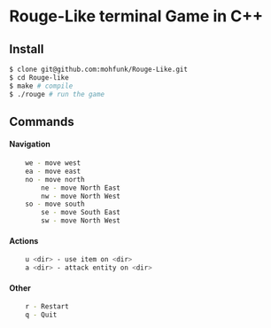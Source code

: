 # Rouge-Like terminal Game in C++

## Install

```bash
$ clone git@github.com:mohfunk/Rouge-Like.git
$ cd Rouge-like
$ make # compile
$ ./rouge # run the game
```

## Commands

#### Navigation
```bash
    we - move west
    ea - move east
    no - move north
        ne - move North East
        nw - move North West
    so - move south
        se - move South East
        sw - move North West
```

#### Actions
```bash
    u <dir> - use item on <dir>
    a <dir> - attack entity on <dir>
```

#### Other
```bash
    r - Restart
    q - Quit
```


